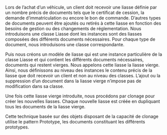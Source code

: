 Lors de l’achat d’un véhicule, un client doit recevoir une liasse définie par un nombre précis de documents tels que le certificat de cession, la demande d’immatriculation ou encore le bon de commande. D’autres types de documents peuvent être ajoutés ou retirés à cette liasse en fonction des besoins de gestion ou des changements de réglementation. Nous introduisons une classe Liasse dont les instances sont des liasses composées des différents documents nécessaires. Pour chaque type de document, nous introduisons une classe correspondante.

Puis nous créons un modèle de liasse qui est une instance particulière de la classe Liasse et qui contient les différents documents nécessaires, documents qui restent vierges. Nous appelons cette liasse la liasse vierge. Ainsi, nous définissons au niveau des instances le contenu précis de la liasse que doit recevoir un client et non au niveau des classes. L’ajout ou la suppression d’un document dans la liasse vierge n’impose pas de modification dans sa classe.

Une fois cette liasse vierge introduite, nous procédons par clonage pour créer les nouvelles liasses. Chaque nouvelle liasse est créée en dupliquant tous les documents de la liasse vierge.

Cette technique basée sur des objets disposant de la capacité de clonage utilise le pattern Prototype, les documents constituant les différents prototypes.
